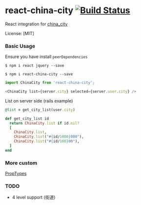 # react-china-city [![Build Status](https://img.shields.io/npm/v/react-china-city.svg)](https://www.npmjs.com/package/react-china-city)
React integration for [china_city](https://github.com/saberma/china_city)

License: [MIT]

### Basic Usage

Ensure you have install `peerDependencies`

`$ npm i react jquery --save`

`$ npm i react-china-city --save`

```javascript
import ChinaCity from 'react-china-city';

<ChinaCity list={server.city} selected={server.user.city} />
```

List on server side (rails example)

```ruby
@list = get_city_list(user.city)

def get_city_list id
  return ChinaCity.list if id.nil?
  [
    ChinaCity.list,
    ChinaCity.list("#{id/1000}000"),
    ChinaCity.list("#{id/100}00"),
  ]
end
```

### More custom
[PropTypes](https://github.com/geekpark/react-china-city/blob/master/Index.jsx#L76-L86)

### TODO
* 4 level support (街道)
